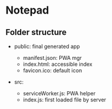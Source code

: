 # Notepad

## Folder structure

- public: final generated app
    - manifest.json: PWA mgr
    - index.html: accessible index
    - favicon.ico: default icon

- src:
    - serviceWorker.js: PWA helper
    - index.js: first loaded file by server
